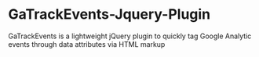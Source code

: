GaTrackEvents-Jquery-Plugin
===========================

GaTrackEvents is a lightweight jQuery plugin to quickly tag Google Analytic events through data attributes via HTML markup
